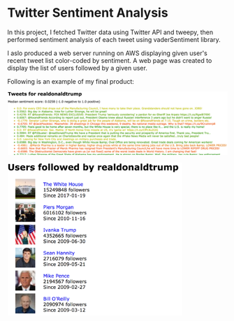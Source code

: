 # Twitter Sentiment Analysis

In this project, I fetched Twitter data using Twitter API and tweepy, then performed sentiment analysis of each tweet using vaderSentiment library.

I aslo produced a web server running on AWS displaying given user's recent tweet list color-coded by sentiment. A web page was created to display the list of users followed by a given user.

Following is an example of my final product:
<p>
<img src="/trump-tweets.png">
</p>

<p>
<img src="/trump-follows.png" width="400">
</p>
